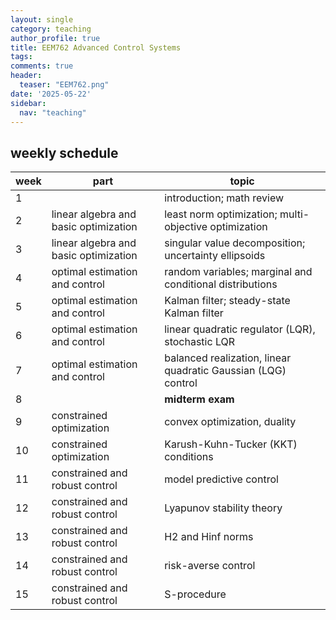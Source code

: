```yaml
---
layout: single
category: teaching
author_profile: true
title: EEM762 Advanced Control Systems
tags:
comments: true
header:
  teaser: "EEM762.png"
date: '2025-05-22'
sidebar:
  nav: "teaching"
---
```


## weekly schedule

| week | part | topic |
| ------------- | ------------- | ------------- |
| 1 |  | introduction; math review |
| 2 | linear algebra and basic optimization | least norm optimization; multi-objective optimization |
| 3 | linear algebra and basic optimization | singular value decomposition; uncertainty ellipsoids |
| 4 | optimal estimation and control | random variables; marginal and conditional distributions |
| 5 | optimal estimation and control | Kalman filter; steady-state Kalman filter |
| 6 | optimal estimation and control | linear quadratic regulator (LQR), stochastic LQR |
| 7 | optimal estimation and control | balanced realization, linear quadratic Gaussian (LQG) control |
| 8 |  | **midterm exam** |
| 9 | constrained optimization | convex optimization, duality |
| 10 | constrained optimization | Karush-Kuhn-Tucker (KKT) conditions |
| 11 | constrained and robust control | model predictive control |
| 12 | constrained and robust control | Lyapunov stability theory |
| 13 | constrained and robust control | H2 and Hinf norms |
| 14 | constrained and robust control | risk-averse control |
| 15 | constrained and robust control | S-procedure |





